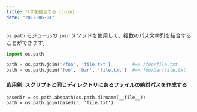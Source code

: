 ```yaml
---
title: パスを結合する (join)
date: "2012-06-04"
---
```


`os.path` モジュールの `join` メソッドを使用して、複数のパス文字列を結合することができます。

```python
import os.path

path = os.path.join('/foo', 'file.txt')        #=> /foo/file.txt
path = os.path.join('foo', 'bar', 'file.txt')  #=> foo/bar/file.txt
```

#### 応用例: スクリプトと同じディレクトリにあるファイルの絶対パスを作成する

```
basedir = os.path.abspath(os.path.dirname(__file__))
path = os.path.join(basedir, 'file.txt')
```

